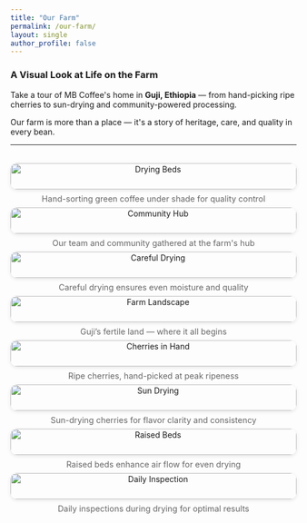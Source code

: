 ```yaml
---
title: "Our Farm"
permalink: /our-farm/
layout: single
author_profile: false
---
```


### A Visual Look at Life on the Farm

Take a tour of MB Coffee's home in **Guji, Ethiopia** — from hand-picking ripe cherries to sun-drying and community-powered processing.

Our farm is more than a place — it's a story of heritage, care, and quality in every bean.

---

<style>
.gallery-grid {
  display: grid;
  grid-template-columns: repeat(auto-fit, minmax(280px, 1fr));
  gap: 2rem;
  margin-top: 2rem;
}
.gallery-item {
  text-align: center;
}
.gallery-item img {
  width: 100%;
  border-radius: 12px;
  box-shadow: 0 2px 6px rgba(0,0,0,0.1);
  transition: transform 0.3s ease;
}
.gallery-item img:hover {
  transform: scale(1.02);
}
.gallery-caption {
  font-size: 0.9rem;
  color: #666;
  margin-top: 0.5rem;
}
</style>

<div class="gallery-grid">

  <div class="gallery-item">
    <img src="../assets/images/gallery1.jpeg" alt="Drying Beds">
    <div class="gallery-caption">Hand-sorting green coffee under shade for quality control</div>
  </div>

  <div class="gallery-item">
    <img src="../assets/images/gallery2.jpeg" alt="Community Hub">
    <div class="gallery-caption">Our team and community gathered at the farm's hub</div>
  </div>

  <div class="gallery-item">
    <img src="../assets/images/gallery3.jpeg" alt="Careful Drying">
    <div class="gallery-caption">Careful drying ensures even moisture and quality</div>
  </div>

  <div class="gallery-item">
    <img src="../assets/images/gallery4.jpeg" alt="Farm Landscape">
    <div class="gallery-caption">Guji’s fertile land — where it all begins</div>
  </div>

  <div class="gallery-item">
    <img src="../assets/images/gallery5.jpeg" alt="Cherries in Hand">
    <div class="gallery-caption">Ripe cherries, hand-picked at peak ripeness</div>
  </div>

  <div class="gallery-item">
    <img src="../assets/images/gallery6.jpeg" alt="Sun Drying">
    <div class="gallery-caption">Sun-drying cherries for flavor clarity and consistency</div>
  </div>

  <div class="gallery-item">
    <img src="../assets/images/gallery7.jpeg" alt="Raised Beds">
    <div class="gallery-caption">Raised beds enhance air flow for even drying</div>
  </div>

  <div class="gallery-item">
    <img src="../assets/images/gallery8.jpeg" alt="Daily Inspection">
    <div class="gallery-caption">Daily inspections during drying for optimal results</div>
  </div>

</div>
